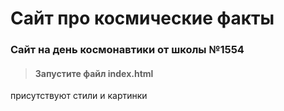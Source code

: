 # Сайт про космические факты
### Сайт на день космонавтики от школы №1554

> #### Запустите файл index.html
присутствуют стили и картинки 
